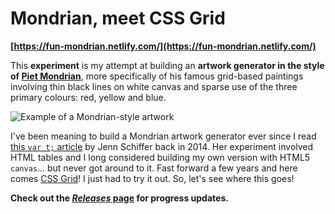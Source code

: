 # Mondrian, meet CSS Grid

**[https://fun-mondrian.netlify.com/](https://fun-mondrian.netlify.com/)**

This **experiment** is my attempt at building an **artwork generator in the style of [Piet Mondrian](https://en.wikipedia.org/wiki/Piet_Mondrian)**, more specifically of his famous grid-based paintings involving thin black lines on white canvas and sparse use of the three primary colours: red, yellow and blue.

![Example of a Mondrian-style artwork](https://user-images.githubusercontent.com/2936402/27513859-5da0d020-59ba-11e7-95f7-cd03510b7824.png)

I've been meaning to build a Mondrian artwork generator ever since I read [this `var t;` article](http://vart.institute/mondrian/) by Jenn Schiffer back in 2014. Her experiment involved HTML tables and I long considered building my own version with HTML5 `canvas`... but never got around to it. Fast forward a few years and here comes [CSS Grid](https://developer.mozilla.org/en-US/docs/Web/CSS/CSS_Grid_Layout)! I just had to try it out. So, let's see where this goes!

**Check out the [_Releases_ page](https://github.com/axelboc/fun-mondrian-css-grid/releases) for progress updates.**
